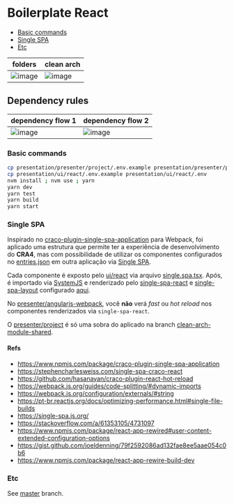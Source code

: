 # Boilerplate React

- [Basic commands](#basic-commands)
- [Single SPA](#single-spa)
- [Etc](#etc)

| folders                                                                                                        | clean arch                                                                                                     |
| -------------------------------------------------------------------------------------------------------------- | -------------------------------------------------------------------------------------------------------------- |
| ![image](https://user-images.githubusercontent.com/2935122/126218252-2da8361a-2695-4397-810a-bf1f049db6d7.png) | ![image](https://user-images.githubusercontent.com/2935122/115903958-9896a500-a43a-11eb-8663-50b6798d15cd.png) |

## Dependency rules

| dependency flow 1                                                                                              | dependency flow 2                                                                                              |
| -------------------------------------------------------------------------------------------------------------- | -------------------------------------------------------------------------------------------------------------- |
| ![image](https://user-images.githubusercontent.com/2935122/115903958-9896a500-a43a-11eb-8663-50b6798d15cd.png) | ![image](https://user-images.githubusercontent.com/2935122/115903965-9af8ff00-a43a-11eb-9e68-8b8d31423b71.png) |

### Basic commands

```bash
cp presentation/presenter/project/.env.example presentation/presenter/project/.env
cp presentation/ui/react/.env.example presentation/ui/react/.env
nvm install ; nvm use ; yarn
yarn dev
yarn test
yarn build
yarn start
```

### Single SPA

Inspirado no [craco-plugin-single-spa-application](https://www.npmjs.com/package/craco-plugin-single-spa-application)
para Webpack, foi aplicado uma estrutura que permite ter a experiência de desenvolvimento do **CRA4**, mas com possibilidade
de utilizar os componentes configurados no
[entries.json](https://github.com/jefferson-william/boilerplate-react/blob/clean-arch-single-spa/presentation/ui/react/entries.js)
em outra aplicação via [Single SPA](https://single-spa.js.org/).

Cada componente é exposto pelo
[ui/react](https://github.com/jefferson-william/boilerplate-react/tree/clean-arch-single-spa/presentation/ui/react)
via arquivo
[single.spa.tsx](https://github.com/jefferson-william/boilerplate-react/blob/clean-arch-single-spa/presentation/ui/react/src/components/Button/single.spa.tsx).
Após, é importado via
[SystemJS](https://github.com/jefferson-william/boilerplate-react/blob/clean-arch-single-spa/presentation/presenter/angularjs-webpack/src/index.ejs#L44)
e renderizado pelo
[single-spa-react](https://github.com/jefferson-william/boilerplate-react/blob/clean-arch-single-spa/presentation/ui/react/src/components/Button/single.spa.tsx#L3)
e [single-spa-layout](https://github.com/jefferson-william/boilerplate-react/blob/clean-arch-single-spa/presentation/presenter/angularjs-webpack/src/microfrontend-layout.html#L22)
configurado
[aqui](https://github.com/jefferson-william/boilerplate-react/blob/clean-arch-single-spa/presentation/presenter/angularjs-webpack/src/angularjs-root-config.ts#L3).

No [presenter/angularjs-webpack](https://github.com/jefferson-william/boilerplate-react/tree/clean-arch-single-spa/presentation/presenter/angularjs-webpack),
você **não** verá _fast_ ou _hot reload_ nos componentes renderizados via `single-spa-react`.

O [presenter/project](https://github.com/jefferson-william/boilerplate-react/tree/clean-arch-single-spa/presentation/presenter/project)
é só uma sobra do aplicado na branch
[clean-arch-module-shared](https://github.com/jefferson-william/boilerplate-react/tree/clean-arch-module-shared/presentation/presenter/project).

#### Refs

- https://www.npmjs.com/package/craco-plugin-single-spa-application
- https://stephencharlesweiss.com/single-spa-craco-react
- https://github.com/hasanayan/craco-plugin-react-hot-reload
- https://webpack.js.org/guides/code-splitting/#dynamic-imports
- https://webpack.js.org/configuration/externals/#string
- https://pt-br.reactjs.org/docs/optimizing-performance.html#single-file-builds
- https://single-spa.js.org/
- https://stackoverflow.com/a/61353105/4731097
- https://www.npmjs.com/package/react-app-rewired#user-content-extended-configuration-options
- https://gist.github.com/joeldenning/79f2592086ad132fae8ee5aae054c0b6
- https://www.npmjs.com/package/react-app-rewire-build-dev

### Etc

See [master](https://github.com/jefferson-william/boilerplate-react) branch.
